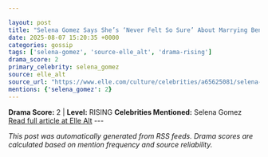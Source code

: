 ```yaml
---

layout: post
title: "Selena Gomez Says She’s ‘Never Felt So Sure’ About Marrying Benny Blanco"
date: 2025-08-07 15:20:35 +0000
categories: gossip
tags: ['selena-gomez', 'source-elle_alt', 'drama-rising']
drama_score: 2
primary_celebrity: selena_gomez
source: elle_alt
source_url: "https://www.elle.com/culture/celebrities/a65625081/selena-gomez-benny-blanco-relationship-wedding-explained/"
mentions: {'selena_gomez': 2}
---
```


**Drama Score:** 2 | **Level:** RISING **Celebrities Mentioned:** Selena Gomez [Read full article at Elle Alt](https://www.elle.com/culture/celebrities/a65625081/selena-gomez-benny-blanco-relationship-wedding-explained/) --- 

*This post was automatically generated from RSS feeds. Drama scores are calculated based on mention frequency and source reliability.*